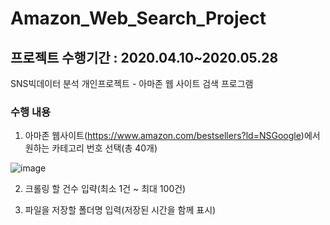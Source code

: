 # Amazon_Web_Search_Project

## 프로젝트 수행기간 : 2020.04.10~2020.05.28

SNS빅데이터 분석 개인프로젝트 - 아마존 웹 사이트 검색 프로그램

### 수행 내용 

1. 아마존 웹사이트(https://www.amazon.com/bestsellers?ld=NSGoogle)에서 원하는 카테고리 번호 선택(총 40개)

![image](https://github.com/shinho123/Amazon_Web_Search_Project/assets/105840783/161d6a16-bdec-4ee8-9c73-f63039b1f628)


2. 크롤링 할 건수 입략(최소 1건 ~ 최대 100건)

3. 파일을 저장할 폴더명 입력(저장된 시간을 함께 표시)
